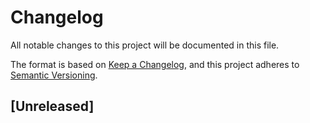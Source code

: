 # Changelog
All notable changes to this project will be documented in this file.

The format is based on [Keep a Changelog](https://keepachangelog.com), and this
project adheres to [Semantic Versioning](https://semver.org).

<!-- 👇👇 LOS CAMBIOS VAN AQUI 👇👇 -->



## [Unreleased]
